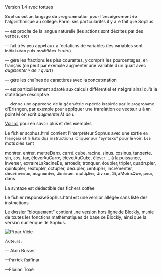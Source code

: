 Version 1.4 avec tortues






Sophus est un langage de programmation pour l'enseignement de l'algorithmique au collège. Parmi ses particularités il y a le fait que Sophus

-- est proche de la langue naturelle (les actions sont décrites par des verbes, etc) 

-- fait très peu appel aux affectations de variables (les variables sont initialisées puis modifiées *in situ*)

-- gère les fractions les plus courantes, y compris les pourcentages, en français (on peut par exemple augmenter une variable d'un quart avec *augmenter v de 1 quart*) 

-- gère les chaînes de caractères avec la concaténation

-- est particulièrement adapté aux calculs différentiel et intégral ainsi qu'à la statistique descriptive

-- donne une approche de la géométrie repérée inspirée par le programme d'Erlangen, par exemple pour appliquer une translation de vecteur u à un point M on écrit *augmenter M de u*

[Voir ici](http://irem.univ-reunion.fr/spip.php?rubrique173) pour en savoir plus et des exemples



Le fichier sophus.html contient l'interpréteur Sophus avec une sortie en français et la liste des instructions:  Cliquer sur "syntaxe" pour la voir. Les mots clés sont 

montrer, entrer, mettreDans, carré, cube, racine, sinus, cosinus, tangente, sin, cos, tan, éleverAuCarré, éleverAuCube, élever ... à la puissance, inverser, extraireLaRacineDe, arrondir, tronquer, doubler, tripler, quadrupler, quintupler, sextupler, octupler, décupler, centupler, incrémenter, décrémenter, augmenter, diminuer, multiplier, diviser, Si, àMoinsQue, pour, dans

La syntaxe est déductible des fichiers coffee

Le fichier responsiveSophus.html est une version allégée sans liste des instructions.


Le dossier "bloquement" contient une version hors ligne de Blockly, munie de toutes les fonctions mathématiques de base de Blockly, ainsi que la version numérique de Sophus.

![Pi par Viète](https://raw.githubusercontent.com/AlainBusser/Sophus/master/SophusPi.png)





Auteurs:

-- Alain Busser

--Patrick Raffinat

--Florian Tobé
